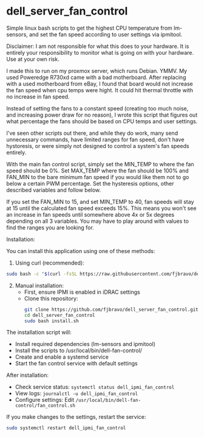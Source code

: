 # dell_server_fan_control
Simple linux bash scripts to get the highest CPU temperature from lm-sensors, and set the fan speed according to user settings via ipmitool.

Disclaimer: I am not responsible for what this does to your hardware. It is entirely your responsibility to monitor what is going on with your hardware. Use at your own risk.

I made this to run on my proxmox server, which runs Debian. YMMV. My used Poweredge R730xd came with a bad motherboard. After replacing with a used motherboard from eBay, I found that board would not increase the fan speed when cpu temps were hight. It could hit thermal throttle with no increase in fan speed. 

Instead of setting the fans to a constant speed (creating too much noise, and increasing power draw for no reason), I wrote this script that figures out what percentage the fans should be based on CPU temps and user settings. 

I've seen other scripts out there, and while they do work, many send unnecessary commands, have limited ranges for fan speed, don't have hystoresis, or were simply not designed to control a system's fan speeds entirely.

With the main fan control script, simply set the MIN_TEMP to where the fan speed should be 0%. Set MAX_TEMP where the fan should be 100% and FAN_MIN to the bare minimum fan speed if you would like them not to go below a certain PWM percentage. Set the hysteresis options, other described variables and follow below.

If you set the FAN_MIN to 15, and set MIN_TEMP to 40, fan speeds will stay at 15 until the calculated fan speed exceeds 15%. This means you won't see an increase in fan speeds until somewhere above 4x or 5x degrees depending on all 3 variables. You may have to play around with values to find the ranges you are looking for.

Installation:

You can install this application using one of these methods:

1. Using curl (recommended):
```bash
sudo bash -c "$(curl -fsSL https://raw.githubusercontent.com/fjbravo/dell_server_fan_control/main/install.sh)"
```

2. Manual installation:
   - First, ensure IPMI is enabled in iDRAC settings
   - Clone this repository:
     ```bash
     git clone https://github.com/fjbravo/dell_server_fan_control.git
     cd dell_server_fan_control
     sudo bash install.sh
     ```

The installation script will:
- Install required dependencies (lm-sensors and ipmitool)
- Install the scripts to /usr/local/bin/dell-fan-control/
- Create and enable a systemd service
- Start the fan control service with default settings

After installation:
- Check service status: `systemctl status dell_ipmi_fan_control`
- View logs: `journalctl -u dell_ipmi_fan_control`
- Configure settings: Edit `/usr/local/bin/dell-fan-control/fan_control.sh`

If you make changes to the settings, restart the service:
```bash
sudo systemctl restart dell_ipmi_fan_control
```
